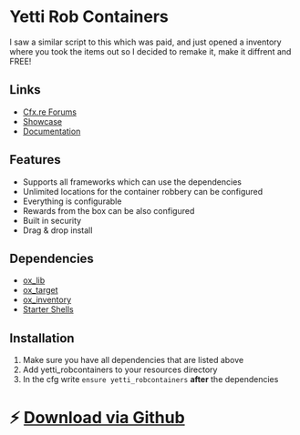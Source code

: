 # Yetti Rob Containers
I saw a similar script to this which was paid, and just opened a inventory where you took the items out so I decided to remake it, make it diffrent and FREE!

## Links
- [Cfx.re Forums](https://forum.cfx.re/t/free-yetti-rob-containers/5234293)
- [Showcase](https://www.youtube.com/watch?v=1jyHGkU9WQE)
- [Documentation](https://yetti-development.gitbook.io/yetti-development/free-scripts/yetti-rob-containers/showcase)

## Features
- Supports all frameworks which can use the dependencies
- Unlimited locations for the container robbery can be configured
- Everything is configurable
- Rewards from the box can be also configured
- Built in security
- Drag & drop install

## Dependencies
- [ox_lib](https://github.com/communityox/ox_lib)
- [ox_target](https://github.com/communityox/ox_target)
- [ox_inventory](https://github.com/communityox/ox_inventory)
- [Starter Shells](https://forum.cfx.re/t/free-props-starter-shells-for-housing-scripts/4826922)

## Installation 
1. Make sure you have all dependencies that are listed above
2. Add yetti_robcontainers to your resources directory
3. In the cfg write `ensure yetti_robcontainers` **after** the dependencies

# ⚡ [Download via Github](https://github.com/YeeetSK/yetti_robcontainers)
